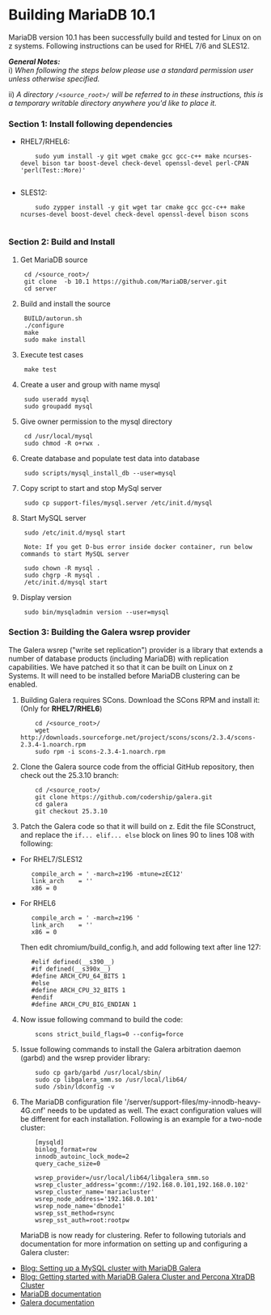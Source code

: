 # Building MariaDB 10.1
MariaDB version 10.1 has been successfully build and tested for Linux on on z systems. Following instructions can be used for RHEL 7/6 and SLES12.

_**General Notes:**_ 	 
i) _When following the steps below please use a standard permission user unless otherwise specified._

ii) _A directory  `/<source_root>/`  will be referred to in these instructions, this is a temporary writable directory anywhere you'd like to place it._


### Section 1: Install following dependencies

*   RHEL7/RHEL6: 
    ```
        sudo yum install -y git wget cmake gcc gcc-c++ make ncurses-devel bison tar boost-devel check-devel openssl-devel perl-CPAN 'perl(Test::More)'
                      
    ```

*   SLES12:
    ```
        sudo zypper install -y git wget tar cmake gcc gcc-c++ make ncurses-devel boost-devel check-devel openssl-devel bison scons
 
    ```

### Section 2: Build and Install
1. Get MariaDB source

        cd /<source_root>/
        git clone  -b 10.1 https://github.com/MariaDB/server.git
        cd server 
        
2. Build and install the source

        BUILD/autorun.sh 
        ./configure 
        make 
        sudo make install 
        
3. Execute test cases

        make test
        
4. Create a user and group with name mysql

        sudo useradd mysql
	    sudo groupadd mysql

5. Give owner permission to the mysql directory

        cd /usr/local/mysql		
        sudo chmod -R o+rwx .

6. Create database and populate test data into database

        sudo scripts/mysql_install_db --user=mysql

7. Copy script to start and stop MySql server 

        sudo cp support-files/mysql.server /etc/init.d/mysql

8. Start MySQL server

        sudo /etc/init.d/mysql start
		
		Note: If you get D-bus error inside docker container, run below commands to start MySQL server
		
		sudo chown -R mysql .
		sudo chgrp -R mysql .
		/etc/init.d/mysql start
		
9. Display version

        sudo bin/mysqladmin version --user=mysql

### Section 3: Building the Galera wsrep provider
 The Galera wsrep ("write set replication") provider is a library that extends a number of database products (including MariaDB) with replication capabilities. We have patched it so that it can be built on Linux on z Systems. It will need to be installed before MariaDB clustering can be enabled.
 
1. Building Galera requires SCons. Download the SCons RPM and install it:(Only for **RHEL7/RHEL6**)

    ```
        cd /<source_root>/
        wget http://downloads.sourceforge.net/project/scons/scons/2.3.4/scons-2.3.4-1.noarch.rpm
        sudo rpm -i scons-2.3.4-1.noarch.rpm
    ``` 

2. Clone the Galera source code from the official GitHub repository, then check out the 25.3.10 branch:

    ```
        cd /<source_root>/
        git clone https://github.com/codership/galera.git
        cd galera
        git checkout 25.3.10
    ```
    
3. Patch the Galera code so that it will build on z. Edit the file SConstruct, and replace the  `if... elif... else`  block on lines 90 to lines 108 with following:
 *  For RHEL7/SLES12
     ```
        compile_arch = ' -march=z196 -mtune=zEC12'
        link_arch    = ''
        x86 = 0
     ```

 *   For RHEL6
     ```
        compile_arch = ' -march=z196 '
        link_arch    = ''
        x86 = 0
     ```

     Then edit chromium/build_config.h, and add following text after line 127:
    
     ```
        #elif defined(__s390__)
        #if defined(__s390x__)
        #define ARCH_CPU_64_BITS 1
        #else
        #define ARCH_CPU_32_BITS 1
        #endif
        #define ARCH_CPU_BIG_ENDIAN 1
     ```
    
4. Now issue following command to build the code:

    ```
        scons strict_build_flags=0 --config=force
    ```
    
5. Issue following commands to install the Galera arbitration daemon (garbd) and the wsrep provider library:

    ```
        sudo cp garb/garbd /usr/local/sbin/        
        sudo cp libgalera_smm.so /usr/local/lib64/
        sudo /sbin/ldconfig -v
    ```
6. The MariaDB configuration file  '/server/support-files/my-innodb-heavy-4G.cnf' needs to be updated as well. The exact configuration values will be different for each installation. Following is an example for a two-node cluster:

    ```
        [mysqld]
        binlog_format=row
        innodb_autoinc_lock_mode=2
        query_cache_size=0

        wsrep_provider=/usr/local/lib64/libgalera_smm.so
        wsrep_cluster_address='gcomm://192.168.0.101,192.168.0.102'
        wsrep_cluster_name='mariacluster'
        wsrep_node_address='192.168.0.101'
        wsrep_node_name='dbnode1'
        wsrep_sst_method=rsync
        wsrep_sst_auth=root:rootpw
    ```
    
    MariaDB is now ready for clustering. Refer to following tutorials and documentation for more information on setting up and configuring a Galera cluster:
    
* [Blog: Setting up a MySQL cluster with MariaDB Galera](http://jmoses.co/2014/03/18/setting-up-a-mysql-cluster-with-mariadb-galera.html)
* [Blog: Getting started with MariaDB Galera Cluster and Percona XtraDB Cluster](http://blog.yannickjaquier.com/mysql/getting-started-with-mariadb-galera-cluster-and-percona-xtradb-cluster.html) 
* [MariaDB documentation ](https://mariadb.com/kb/en/mariadb/getting-started-with-mariadb-galera-cluster/)
* [Galera documentation](http://galeracluster.com/documentation-webpages/dbconfiguration.html)
